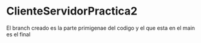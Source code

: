 # ClienteServidorPractica2
El branch creado es la parte primigenae del codigo y el que esta en el main es el final
